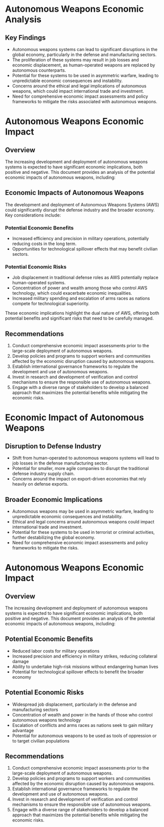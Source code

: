 # Autonomous Weapons Economic Analysis

## Key Findings
- Autonomous weapons systems can lead to significant disruptions in the global economy, particularly in the defense and manufacturing sectors.
- The proliferation of these systems may result in job losses and economic displacement, as human-operated weapons are replaced by autonomous counterparts.
- Potential for these systems to be used in asymmetric warfare, leading to unpredictable economic consequences and instability.
- Concerns around the ethical and legal implications of autonomous weapons, which could impact international trade and investment.
- Need for comprehensive economic impact assessments and policy frameworks to mitigate the risks associated with autonomous weapons.
# Autonomous Weapons Economic Impact

## Overview
The increasing development and deployment of autonomous weapons systems is expected to have significant economic implications, both positive and negative. This document provides an analysis of the potential economic impacts of autonomous weapons, including:

## Economic Impacts of Autonomous Weapons

The development and deployment of Autonomous Weapons Systems (AWS) could significantly disrupt the defense industry and the broader economy. Key considerations include:

### Potential Economic Benefits
- Increased efficiency and precision in military operations, potentially reducing costs in the long term.
- Opportunities for technological spillover effects that may benefit civilian sectors.

### Potential Economic Risks
- Job displacement in traditional defense roles as AWS potentially replace human-operated systems.
- Concentration of power and wealth among those who control AWS technology, which could exacerbate economic inequalities.
- Increased military spending and escalation of arms races as nations compete for technological superiority.

These economic implications highlight the dual nature of AWS, offering both potential benefits and significant risks that need to be carefully managed.

## Recommendations
1. Conduct comprehensive economic impact assessments prior to the large-scale deployment of autonomous weapons.
2. Develop policies and programs to support workers and communities affected by the economic disruption caused by autonomous weapons.
3. Establish international governance frameworks to regulate the development and use of autonomous weapons.
4. Invest in research and development of verification and control mechanisms to ensure the responsible use of autonomous weapons.
5. Engage with a diverse range of stakeholders to develop a balanced approach that maximizes the potential benefits while mitigating the economic risks.
# Economic Impact of Autonomous Weapons

## Disruption to Defense Industry
- Shift from human-operated to autonomous weapons systems will lead to job losses in the defense manufacturing sector.
- Potential for smaller, more agile companies to disrupt the traditional defense industry supply chain.
- Concerns around the impact on export-driven economies that rely heavily on defense exports.

## Broader Economic Implications
- Autonomous weapons may be used in asymmetric warfare, leading to unpredictable economic consequences and instability.
- Ethical and legal concerns around autonomous weapons could impact international trade and investment.
- Potential for these systems to be used in terrorist or criminal activities, further destabilizing the global economy.
- Need for comprehensive economic impact assessments and policy frameworks to mitigate the risks.
# Autonomous Weapons Economic Impact

## Overview
The increasing development and deployment of autonomous weapons systems is expected to have significant economic implications, both positive and negative. This document provides an analysis of the potential economic impacts of autonomous weapons, including:

## Potential Economic Benefits
- Reduced labor costs for military operations
- Increased precision and efficiency in military strikes, reducing collateral damage
- Ability to undertake high-risk missions without endangering human lives
- Potential for technological spillover effects to benefit the broader economy

## Potential Economic Risks
- Widespread job displacement, particularly in the defense and manufacturing sectors
- Concentration of wealth and power in the hands of those who control autonomous weapons technology
- Escalation of conflicts and arms races as nations seek to gain military advantage
- Potential for autonomous weapons to be used as tools of oppression or to target civilian populations

## Recommendations
1. Conduct comprehensive economic impact assessments prior to the large-scale deployment of autonomous weapons.
2. Develop policies and programs to support workers and communities affected by the economic disruption caused by autonomous weapons.
3. Establish international governance frameworks to regulate the development and use of autonomous weapons.
4. Invest in research and development of verification and control mechanisms to ensure the responsible use of autonomous weapons.
5. Engage with a diverse range of stakeholders to develop a balanced approach that maximizes the potential benefits while mitigating the economic risks.
